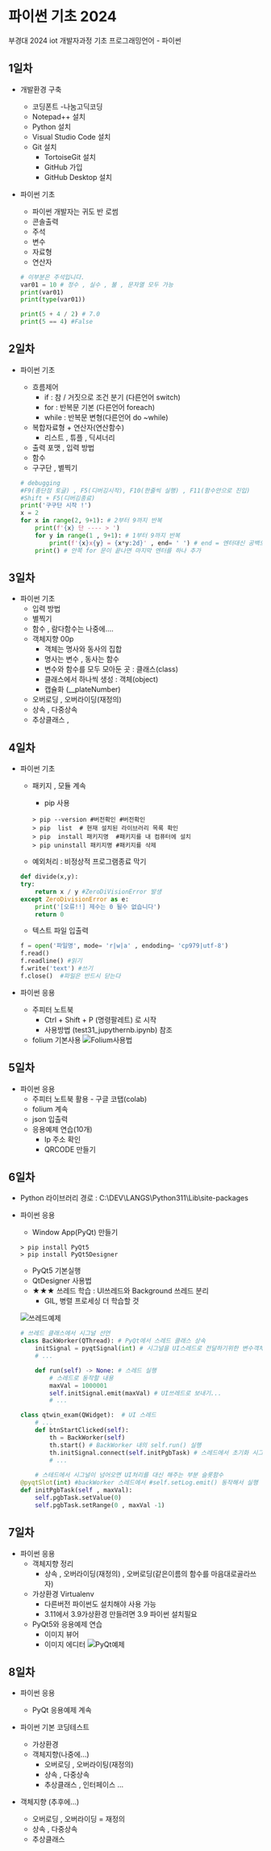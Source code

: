 # 파이썬 기초 2024
부경대 2024 iot 개발자과정 기초 프로그래밍언어 - 파이썬 

## 1일차 
- 개발환경 구축 
    - 코딩폰트 -나눔고딕코딩
    - Notepad++ 설치
    - Python 설치 
    - Visual Studio Code 설치 
    - Git 설치 
        - TortoiseGit 설치 
        - GitHub 가입 
        - GitHub Desktop 설치 

- 파이썬 기초 
    - 파이썬 개발자는 귀도 반 로썸 
    - 콘솔출력
    - 주석 
    - 변수
    - 자료형
    - 연산자 

    ```Python 
    # 이부분은 주석입니다.
    var01 = 10 # 정수 , 실수 , 불 , 문자열 모두 가능
    print(var01)
    print(type(var01))

    print(5 + 4 / 2) # 7.0
    print(5 == 4) #False
    ```

## 2일차 
- 파이썬 기초 
    - 흐름제어
        - if : 참 / 거짓으로 조건 분기 (다른언어 switch)
        - for : 반복문 기본 (다른언어 foreach)
        - while : 반복문 변형(다른언어 do ~while)
    - 복합자료형 + 연산자(연산함수)
        - 리스트 , 튜플 , 딕셔너리
    - 출력 포맷 , 입력 방법 
    - 함수 
    - 구구단 , 별찍기 

    ```python
    # debugging
    #F9(종단점 토글) , F5(디버깅시작), F10(한줄씩 실행) , F11(함수안으로 진입)
    #Shift + F5(디버깅종료)
    print('구구단 시작 !')
    x = 2 
    for x in range(2, 9+1): # 2부터 9까지 반복 
        print(f'{x} 단 ---- > ') 
        for y in range(1 , 9+1): # 1부터 9까지 반복
            print(f'{x}x{y} = {x*y:2d}' , end= ' ') # end = 엔터대신 공백으로 변경
        print() # 안쪽 for 문이 끝나면 마지막 엔터를 하나 추가 
    ```


## 3일차 
- 파이썬 기초
    - 입력 방법
    - 별찍기 
    - 함수 , 람다함수는 나중에....
    - 객체지향 00p
        - 객체는 명사와 동사의 집합
        - 명사는 변수 , 동사는 함수 
        - 변수와 함수를 모두 모아둔 곳 : 클래스(class)
        - 클래스에서 하나씩 생성 : 객체(object)
        - 캡슐화 (__plateNumber)
    - 오버로딩 , 오버라이딩(재정의)
    - 상속 , 다중상속 
    - 추상클래스 , 

## 4일차
- 파이썬 기초 
    - 패키지 , 모듈 계속
        - pip 사용
        ```
        > pip --version #버전확인 #버전확인 
        > pip  list  # 현재 설치된 라이브러리 목록 확인 
        > pip  install 패키지명  #패키지를 내 컴퓨터에 설치
        > pip uninstall 패키지명 #패키지를 삭제 
        ```
 

    - 예외처리 : 비정상적 프로그램종료 막기 
    ```python
    def divide(x,y):
    try:
        return x / y #ZeroDiVisionError 발생 
    except ZeroDivisionError as e:
        print('[오류!!] 제수는 0 될수 없습니다')
        return 0
    ```

    - 텍스트 파일 입출력 

    ```python
    f = open('파일명', mode= 'r|w|a' , endoding= 'cp979|utf-8')
    f.read()
    f.readline() #읽기 
    f.write('text') #쓰기
    f.close()  #파일은 반드시 닫는다      
    ```

- 파이썬 응용
    - 주피터 노트북 
        - Ctrl + Shift + P (명령팔레트) 로 시작
        - 사용방법 (test31_jupythernb.ipynb) 참조
    - folium 기본사용
    ![Folium사용법](https://raw.githubusercontent.com/leekminxx/Basic-Python-2024/main/images/1.png)

     


## 5일차
- 파이썬 응용
    - 주피터 노트북 활용 - 구글 코탭(colab)
    - folium 계속 
    - json 입출력
    - 응용예제 연습(10개)
        - Ip 주소 확인
        - QRCODE 만들기

## 6일차 
- Python 라이브러리 경로 : C:\DEV\LANGS\Python311\Lib\site-packages
- 파이썬 응용 
    - Window App(PyQt) 만들기 

    ```shell
    > pip install PyQt5
    > pip install PyQt5Designer
    ```

    - PyQt5 기본실행
    - QtDesigner 사용법
    - ★★★ 쓰레드 학습 : UI쓰레드와 Background 쓰레드 분리
        - GIL, 병렬 프로세싱 더 학습할 것
    
    ![쓰레드예제](https://raw.githubusercontent.com/leekminxx/Basic-pyton-2024.1/main/images/python_001.gif)

    

    ```python
    # 쓰레드 클래스에서 시그널 선언
    class BackWorker(QThread): # PyQt에서 스레드 클래스 상속
        initSignal = pyqtSignal(int) # 시그널을 UI스레드로 전달하기위한 변수객체
        # ...

        def run(self) -> None: # 스레드 실행
            # 스레드로 동작할 내용
            maxVal = 1000001
            self.initSignal.emit(maxVal) # UI쓰레드로 보내기...
            # ...

    class qtwin_exam(QWidget):  # UI 스레드
        # ...
        def btnStartClicked(self):
            th = BackWorker(self)
            th.start() # BackWorker 내의 self.run() 실행
            th.initSignal.connect(self.initPgbTask) # 스레드에서 초기화 시그널이 오면 initPgbTask 슬롯함수가 대신 처리
            # ...    
        
        # 스테드에서 시그널이 넘어오면 UI처리를 대신 해주는 부분 슬롯함수
    @pyqtSlot(int) #backWorker 스레드에서 #self.setLog.emit() 동작해서 실행
    def initPgbTask(self , maxVal):
        self.pgbTask.setValue(0)
        self.pgbTask.setRange(0 , maxVal -1)

    ```

## 7일차 
- 파이썬 응용 
    - 객체지향 정리
        - 상속 , 오버라이딩(재정의) , 오버로딩(같은이름의 함수를 마음대로골라쓰자) 
    - 가상환경 Virtualenv
        - 다른버전 파이썬도 설치해야 사용 가능
        -  3.11에서 3.9가상환경 만들려면 3.9 파이썬 설치필요
    - PyQt5와 응용예제 연습
        - 이미지 뷰어 
        - 이미지 에디터
    ![PyQt예제](https://github.com/leekminxx/Basic-pyton-2024.1/blob/main/images/cat12.png)
## 8일차 
- 파이썬 응용
    - PyQt 응용예제 계속

- 파이썬 기본 코딩테스트
    




    - 가상환경
    - 객체지향(나중에...)
        - 오버로딩 , 오버라이팅(재정의)
        - 상속 , 다중상속 
        - 추상클래스 , 인터페이스 ...

- 객체지향 (추후에...)
    - 오버로딩 , 오버라이딩 = 재정의 
    - 상속 , 다중상속 
    - 추상클래스 








